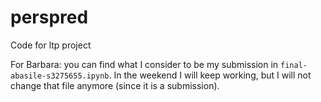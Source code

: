# perspred
Code for ltp project

For Barbara: you can find what I consider to be my submission in ```final-abasile-s3275655.ipynb```. In the weekend I will keep working, but I will not change that file anymore (since it is a submission).
